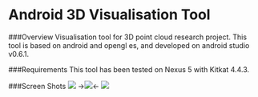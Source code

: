 Android 3D Visualisation Tool
=============================

###Overview
Visualisation tool for 3D point cloud research project. This tool is based on android and opengl es, and developed on android studio v0.6.1.

###Requirements
This tool has been tested on Nexus 5 with Kitkat 4.4.3.

###Screen Shots
![](https://raw.githubusercontent.com/pan-long/Android3DVisualisationTool/master/img1.png)
->![](https://raw.githubusercontent.com/pan-long/Android3DVisualisationTool/master/img2.png)<-
![](https://raw.githubusercontent.com/pan-long/Android3DVisualisationTool/master/img3.png) 
